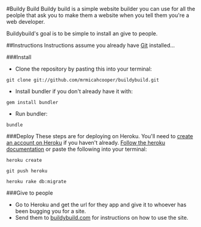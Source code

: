 #Buildy Build
Buildy build is a simple website builder you can use for all the peolple that ask you to make them a website when you tell them you're a web developer.

Buildybuild's goal is to be simple to install an give to people.

##Instructions
Instructions assume you already have [Git](http://git-scm.com/) installed...

###Install

- Clone the repository by pasting this into your terminal:

`git clone git://github.com/mrmicahcooper/buildybuild.git`

- Install bundler if you don't already have it with:

`gem install bundler`

- Run bundler:

`bundle`

###Deploy
These steps are for deploying on Heroku. You'll need to [create an account on Heroku](https://api.heroku.com/signup) if you haven't already. [Follow the heroku documentation](http://devcenter.heroku.com/articles/quickstart) or paste the following into your terminal:

`heroku create`

`git push heroku`

`heroku rake db:migrate`

###Give to people
- Go to Heroku and get the url for they app and give it to whoever has been bugging you for a site.
- Send them to [buildybuild.com](http://buildybuild.com) for instructions on how to use the site.
